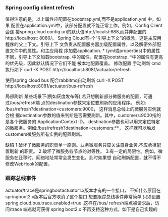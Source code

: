 ### Spring config client refresh
  值得注意的是，以上属性应配置在bootstrap.yml,而不是application.yml 中。如果
  配置在application.yml中，该部分配置就不能正常工作。例如，Config Client会连
接spring.cloud.config.uri的默认值htp://localst:888,而并非配置的http://localhost:
  8080/。
  Spring Cloud有-个“引导上下文”的概念，这是主应用程序的父上下文。引导上下
  文负责从配置服务器加载配置属性，以及解密外部配置文件中的属性。和主应用程
  序加载application. * (yml或properties)中的属性不同，引导上下文加载bootstrap.
  中的属性。配置在bootstrap. *中的属性有更高的优先级，因此默认情况下它们不能
  被本地配置覆盖。
修改配置 手动刷新 cmd 执行如下
curl -X POST http://localhost:8081/actuator/refresh

使用spring cloud bus 配合rabbitmq自动刷新
curl -X POST http://localhost:8081/actuator/bus-refresh


局部刷新
某些场景下(例如灰度发布等),若只想刷新部分微服务的配置，可通过/bus/refresh端
点的destination参数来定位要刷新的应用程序。
例如: /bus/refresh?destination=customers:9000， 这样消息总线上的微服务实例就会根
据destination参数的值来判断是否需要刷新。其中，customers:9000指的是各个微服务的
ApplicationContext ID。
destination参数也可以用来定位特定的微服务。例如:/bus/refresh?destination=customers:**，
这样就可以触发customers微服务所有实例的配置刷新。


缺陷
1.破坏了微服务的职责单一原则。业务微服务只应关注自身业务,不应承担配置刷新
的职责。
2.破坏了微服务各节点的对等性。
3.有一定的局限性。例如，微服务在迁移时，网络地址常常会发生变化。此时如果想
自动刷新配置，就不得不修改WebHook的配置。

### 跟踪总线事件
actuator/trace是springbootactuator1.x版本才有的一个接口，
不知什么原因在springboot2.x版本后官方取消了这个接口
想要跟踪总线事件非常简单,只须设置spring.cloud.bus.trace.enabled=true ,这样在/bus/
refresh端点被请求后，访问/trace 端点就可获得 spring boot2.x 不再支持这种方式，如下是自己实现的